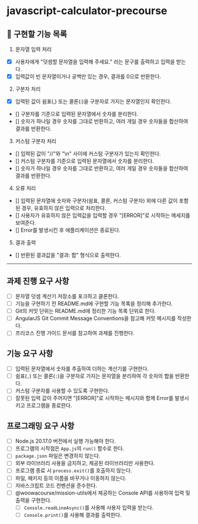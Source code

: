 # javascript-calculator-precourse


## 🔎 구현할 기능 목록
1. 문자열 입력 처리
- [x] 사용자에게 "덧셈할 문자열을 입력해 주세요." 라는 문구를 출력하고 입력을 받는다.
- [x] 입력값이 빈 문자열이거나 공백만 있는 경우, 결과를 0으로 반환한다.

2. 구분자 처리
- [x] 입력된 값이 쉼표(,) 또는 콜론(:)을 구분자로 가지는 문자열인지 확인한다. 
- [] 구분자를 기준으로 입력된 문자열에서 숫자를 분리한다.
- [] 숫자가 하나일 경우 숫자를 그대로 반환하고, 여러 개일 경우 숫자들을 합산하여 결과를 반환한다.

3. 커스텀 구분자 처리
- [] 입력된 값이 "//"와 "\n" 사이에 커스텀 구분자가 있는지 확인한다.
- [] 커스텀 구분자를 기준으로 입력된 문자열에서 숫자를 분리한다.
- [] 숫자가 하나일 경우 숫자를 그대로 반환하고, 여러 개일 경우 숫자들을 합산하여 결과를 반환한다.

4. 오류 처리
- [] 입력된 문자열에 숫자와 구분자(쉼표, 콜론, 커스텀 구분자) 외에 다른 값이 포함된 경우, 유효하지 않은 입력으로 처리한다.
- [] 사용자가 유효하지 않은 입력값을 입력할 경우 "[ERROR]"로 시작하는 메세지를 보여준다.
- [] Error를 발생시킨 후 애플리케이션은 종료된다.

5. 결과 출력
- [] 반환된 결과값을 "결과: 합" 형식으로 출력한다. 


--------------
## 과제 진행 요구 사항
- [ ] 문자열 덧셈 계산기 저장소를 포크하고 클론한다.
- [ ] 기능을 구현하기 전 README.md에 구현할 기능 목록을 정리해 추가한다.
- [ ] Git의 커밋 단위는 README.md에 정리한 기능 목록 단위로 한다.
- [ ] AngularJS Git Commit Message Conventions을 참고해 커밋 메시지를 작성한다.
- [ ] 프리코스 진행 가이드 문서를 참고하여 과제를 진행한다.

## 기능 요구 사항
- [ ] 입력된 문자열에서 숫자를 추출하여 더하는 계산기를 구현한다.
- [ ] 쉼표(`,`) 또는 콜론(`:`)을 구분자로 가지는 문자열을 분리하여 각 숫자의 합을 반환한다.
- [ ] 커스텀 구분자를 사용할 수 있도록 구현한다.
- [ ] 잘못된 입력 값이 주어지면 "[ERROR]"로 시작하는 메시지와 함께 Error를 발생시키고 프로그램을 종료한다.

## 프로그래밍 요구 사항
- [ ] Node.js 20.17.0 버전에서 실행 가능해야 한다.
- [ ] 프로그램의 시작점은 `App.js`의 `run()` 함수로 한다.
- [ ] `package.json` 파일은 변경하지 않는다.
- [ ] 외부 라이브러리 사용을 금지하고, 제공된 라이브러리만 사용한다.
- [ ] 프로그램 종료 시 `process.exit()`를 호출하지 않는다.
- [ ] 파일, 패키지 등의 이름을 바꾸거나 이동하지 않는다.
- [ ] 자바스크립트 코드 컨벤션을 준수한다.
- [ ] @woowacourse/mission-utils에서 제공하는 Console API를 사용하여 입력 및 출력을 구현한다.
  - [ ] `Console.readLineAsync()`를 사용해 사용자 입력을 받는다.
  - [ ] `Console.print()`를 사용해 결과를 출력한다.
